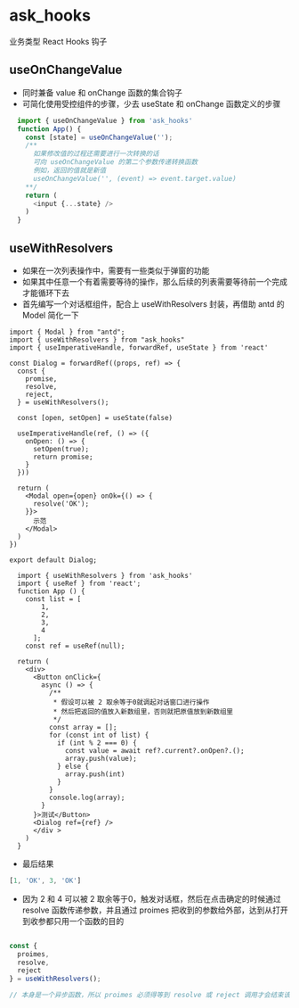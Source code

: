 # ask_hooks
业务类型 React Hooks 钩子
## useOnChangeValue
- 同时兼备 value 和 onChange 函数的集合钩子
- 可简化使用受控组件的步骤，少去 useState 和 onChange 函数定义的步骤

```ts
  import { useOnChangeValue } from 'ask_hooks'
  function App() {
    const [state] = useOnChangeValue('');
    /**
      如果修改值的过程还需要进行一次转换的话
      可向 useOnChangeValue 的第二个参数传递转换函数
      例如，返回的值就是新值
      useOnChangeValue('', (event) => event.target.value)
    **/
    return (
      <input {...state} />
    )
  }
  ```

## useWithResolvers
- 如果在一次列表操作中，需要有一些类似于弹窗的功能
- 如果其中任意一个有着需要等待的操作，那么后续的列表需要等待前一个完成才能循环下去
- 首先编写一个对话框组件，配合上 useWithResolvers 封装，再借助 antd 的 Model 简化一下

```tsx 
import { Modal } from "antd";
import { useWithResolvers } from "ask_hooks"
import { useImperativeHandle, forwardRef, useState } from 'react'

const Dialog = forwardRef((props, ref) => {
  const {
    promise,
    resolve,
    reject,
  } = useWithResolvers();

  const [open, setOpen] = useState(false)

  useImperativeHandle(ref, () => ({
    onOpen: () => {
      setOpen(true);
      return promise;
    }
  }))

  return (
    <Modal open={open} onOk={() => {
      resolve('OK');
    }}>
      示范
    </Modal>
  )
})

export default Dialog;

```

```tsx
  import { useWithResolvers } from 'ask_hooks'
  import { useRef } from 'react';
  function App () {
    const list = [
        1,
        2,
        3,
        4
      ];
    const ref = useRef(null);

  return (
    <div>
      <Button onClick={
        async () => {
          /**
           * 假设可以被 2 取余等于0就调起对话窗口进行操作
           * 然后把返回的值放入新数组里，否则就把原值放到新数组里
           */
          const array = [];
          for (const int of list) {
            if (int % 2 === 0) {
              const value = await ref?.current?.onOpen?.();
              array.push(value);
            } else {
              array.push(int)
            }
          }
          console.log(array);
        }
      }>测试</Button>
      <Dialog ref={ref} />
      </div >
    )
  }
```

- 最后结果

```ts
[1, 'OK', 3, 'OK']
```

- 因为 2 和 4 可以被 2 取余等于0，触发对话框，然后在点击确定的时候通过 resolve 函数传递参数，并且通过 proimes 把收到的参数给外部，达到从打开到收参都只用一个函数的目的

```ts

const {
  proimes,
  resolve,
  reject
} = useWithResolvers();

// 本身是一个异步函数，所以 proimes 必须得等到 resolve 或 reject 调用才会结束该异步函数

```